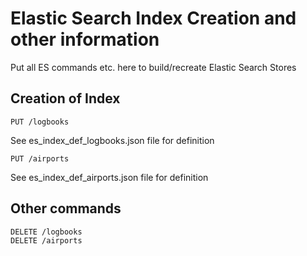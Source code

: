 # Elastic Search Index Creation and other information

Put all ES commands etc. here to build/recreate Elastic Search Stores

## Creation of Index

    PUT /logbooks
See es_index_def_logbooks.json file for definition 

    PUT /airports
See es_index_def_airports.json file for definition

## Other commands
    DELETE /logbooks
    DELETE /airports

